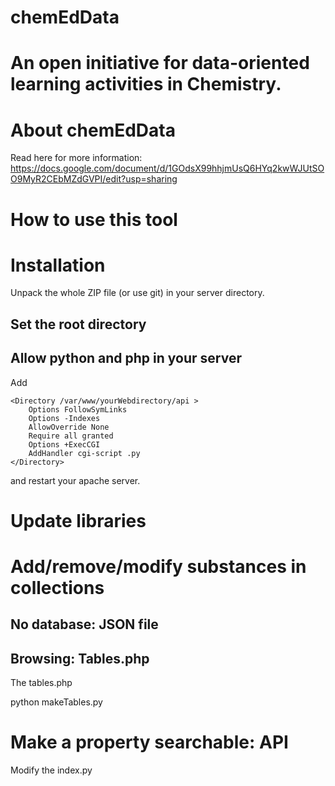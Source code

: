 # chemEdData
# An open initiative for data-oriented learning activities in Chemistry.

About chemEdData
================
Read here for more information: https://docs.google.com/document/d/1GOdsX99hhjmUsQ6HYq2kwWJUtSOO9MyR2CEbMZdGVPI/edit?usp=sharing

How to use this tool
====================

Installation
============

Unpack the whole ZIP file (or use git) in your server directory.

Set the root directory
----------------------

Allow python and php in your server
-----------------------------------
Add 
~~~
<Directory /var/www/yourWebdirectory/api >
	Options FollowSymLinks
	Options -Indexes
	AllowOverride None
	Require all granted
	Options +ExecCGI
	AddHandler cgi-script .py
</Directory>
~~~
and restart your apache server.


Update libraries
================


Add/remove/modify substances in collections
===========================================

No database: JSON file
----------------------

Browsing: Tables.php
--------------------
The tables.php

   python makeTables.py

Make a property searchable: API
===============================

Modify the index.py

